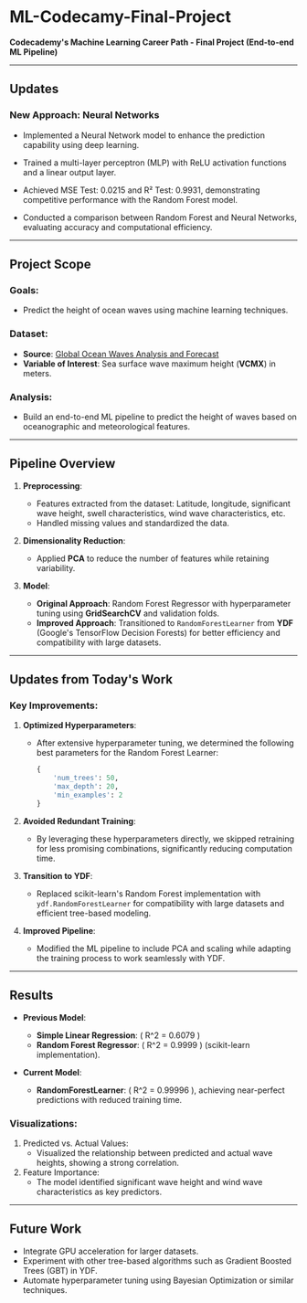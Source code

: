 # ML-Codecamy-Final-Project
**Codecademy's Machine Learning Career Path - Final Project (End-to-end ML Pipeline)**

---

## **Updates**

### **New Approach: Neural Networks**

- Implemented a Neural Network model to enhance the prediction capability using deep learning.

- Trained a multi-layer perceptron (MLP) with ReLU activation functions and a linear output layer.

- Achieved MSE Test: 0.0215 and R² Test: 0.9931, demonstrating competitive performance with the Random Forest model.

- Conducted a comparison between Random Forest and Neural Networks, evaluating accuracy and computational efficiency.

---

## Project Scope

### **Goals**:
- Predict the height of ocean waves using machine learning techniques.

### **Dataset**:
- **Source**: [Global Ocean Waves Analysis and Forecast](https://data.marine.copernicus.eu/product/GLOBAL_ANALYSISFORECAST_WAV_001_027/download?dataset=cmems_mod_glo_wav_anfc_0.083deg_PT3H-i_202411)
- **Variable of Interest**: Sea surface wave maximum height (**VCMX**) in meters.

### **Analysis**:
- Build an end-to-end ML pipeline to predict the height of waves based on oceanographic and meteorological features.

---

## **Pipeline Overview**
1. **Preprocessing**:
   - Features extracted from the dataset: Latitude, longitude, significant wave height, swell characteristics, wind wave characteristics, etc.
   - Handled missing values and standardized the data.

2. **Dimensionality Reduction**:
   - Applied **PCA** to reduce the number of features while retaining variability.

3. **Model**:
   - **Original Approach**: Random Forest Regressor with hyperparameter tuning using **GridSearchCV** and validation folds.
   - **Improved Approach**: Transitioned to `RandomForestLearner` from **YDF** (Google's TensorFlow Decision Forests) for better efficiency and compatibility with large datasets.

---

## **Updates from Today's Work**

### **Key Improvements**:
1. **Optimized Hyperparameters**:
   - After extensive hyperparameter tuning, we determined the following best parameters for the Random Forest Learner:
     ```python
     {
         'num_trees': 50,
         'max_depth': 20,
         'min_examples': 2
     }
     ```

2. **Avoided Redundant Training**:
   - By leveraging these hyperparameters directly, we skipped retraining for less promising combinations, significantly reducing computation time.

3. **Transition to YDF**:
   - Replaced scikit-learn's Random Forest implementation with `ydf.RandomForestLearner` for compatibility with large datasets and efficient tree-based modeling.

4. **Improved Pipeline**:
   - Modified the ML pipeline to include PCA and scaling while adapting the training process to work seamlessly with YDF.

---

## **Results**
- **Previous Model**: 
  - **Simple Linear Regression**: \( R^2 = 0.6079 \)
  - **Random Forest Regressor**: \( R^2 = 0.9999 \) (scikit-learn implementation).

- **Current Model**:
  - **RandomForestLearner**: \( R^2 = 0.99996 \), achieving near-perfect predictions with reduced training time.

### **Visualizations**:
1. Predicted vs. Actual Values:
   - Visualized the relationship between predicted and actual wave heights, showing a strong correlation.
2. Feature Importance:
   - The model identified significant wave height and wind wave characteristics as key predictors.

---

## **Future Work**
- Integrate GPU acceleration for larger datasets.
- Experiment with other tree-based algorithms such as Gradient Boosted Trees (GBT) in YDF.
- Automate hyperparameter tuning using Bayesian Optimization or similar techniques.
